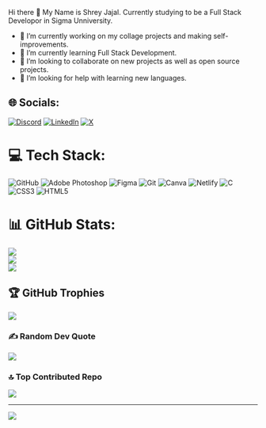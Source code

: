 Hi there 👋
My Name is Shrey Jajal.
Currently studying to be a Full Stack Developor in Sigma Unniversity.

- 🔭 I’m currently working on my collage projects and making self-improvements.
- 🌱 I’m currently learning Full Stack Development.
- 👯 I’m looking to collaborate on new projects as well as open source projects.
- 🤔 I’m looking for help with learning new languages.


## 🌐 Socials:
[![Discord](https://img.shields.io/badge/Discord-%237289DA.svg?logo=discord&logoColor=white)](https://discord.gg/CLSzombie) 
[![LinkedIn](https://img.shields.io/badge/LinkedIn-%230077B5.svg?logo=linkedin&logoColor=white)](www.linkedin.com/in/shrey-jajal-863b85333) 
[![X](https://img.shields.io/badge/X-black.svg?logo=X&logoColor=white)](https://x.com/Killombie_lives) 

# 💻 Tech Stack:
![GitHub](https://img.shields.io/badge/github-%23121011.svg?style=for-the-badge&logo=github&logoColor=white) ![Adobe Photoshop](https://img.shields.io/badge/adobe%20photoshop-%2331A8FF.svg?style=for-the-badge&logo=adobe%20photoshop&logoColor=white) ![Figma](https://img.shields.io/badge/figma-%23F24E1E.svg?style=for-the-badge&logo=figma&logoColor=white) ![Git](https://img.shields.io/badge/git-%23F05033.svg?style=for-the-badge&logo=git&logoColor=white) ![Canva](https://img.shields.io/badge/Canva-%2300C4CC.svg?style=for-the-badge&logo=Canva&logoColor=white) ![Netlify](https://img.shields.io/badge/netlify-%23000000.svg?style=for-the-badge&logo=netlify&logoColor=#00C7B7) ![C](https://img.shields.io/badge/c-%2300599C.svg?style=for-the-badge&logo=c&logoColor=white) ![CSS3](https://img.shields.io/badge/css3-%231572B6.svg?style=for-the-badge&logo=css3&logoColor=white) ![HTML5](https://img.shields.io/badge/html5-%23E34F26.svg?style=for-the-badge&logo=html5&logoColor=white)
# 📊 GitHub Stats:
![](https://github-readme-stats.vercel.app/api?username=Shreyjajal&theme=dark&hide_border=true&include_all_commits=false&count_private=false)<br/>
![](https://github-readme-streak-stats.herokuapp.com/?user=Shreyjajal&theme=dark&hide_border=true)<br/>
![](https://github-readme-stats.vercel.app/api/top-langs/?username=Shreyjajal&theme=dark&hide_border=true&include_all_commits=false&count_private=false&layout=compact)

## 🏆 GitHub Trophies
![](https://github-profile-trophy.vercel.app/?username=Shreyjajal&theme=nightowl&no-frame=false&no-bg=true&margin-w=4)

### ✍️ Random Dev Quote
![](https://quotes-github-readme.vercel.app/api?type=horizontal&theme=radical)

### 🔝 Top Contributed Repo
![](https://github-contributor-stats.vercel.app/api?username=Shreyjajal&limit=5&theme=dark&combine_all_yearly_contributions=true)

---
[![](https://visitcount.itsvg.in/api?id=Shreyjajal&icon=0&color=0)](https://visitcount.itsvg.in)

<!-- Proudly created with GPRM ( https://gprm.itsvg.in ) -->
